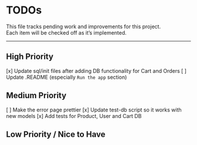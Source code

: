 # TODOs

This file tracks pending work and improvements for this project.  
Each item will be checked off as it’s implemented.

---

## High Priority 
[x] Update sql/init files after adding DB functionality for Cart and Orders
[ ] Update .README (especially `Run the app` section)

## Medium Priority
[ ] Make the error page prettier
[x] Update test-db script so it works with new models
[x] Add tests for Product, User and Cart DB 

## Low Priority / Nice to Have